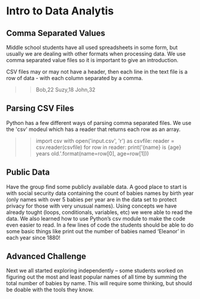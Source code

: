 # Intro to Data Analytis

## Comma Separated Values
Middle school students have all used spreadsheets in some form, but usually
we are dealing with other formats when processing data.  We use comma separated
value files so it is important to give an introduction.

CSV files may or may not have a header, then each line in the text file is a row
of data - with each column separated by a comma.
>> Bob,22
>> Suzy,18
>> John,32

## Parsing CSV Files
Python has a few different ways of parsing comma separated files.  We use
the 'csv' modeul which has a reader that returns each row as an array.
>> import csv
>> with open('input.csv', 'r') as csvfile:
>>     reader = csv.reader(csvfile)
>>     for row in reader:
>>         print('{name} is {age} years old.'.format(name=row[0], age=row[1]))

## Public Data
Have the group find some publicly available data.  A good place to start is
with social security data containing the count of babies names by birth year
(only names with over 5 babies per year are in the data set to protect privacy
for those with very unusual names).   Using concepts we have already tought
(loops, conditionals, variables, etc) we were able to read the data.  We also
learned how to use Python’s csv module to make the code even easier to read.
In a few lines of code the students should be able to do some basic things like
print out the number of babies named ‘Eleanor’ in each year since 1880!

## Advanced Challenge
Next we all started exploring independently – some students worked on figuring
out the most and least popular names of all time by summing the total number of
babies by name. This will require some thinking, but should be doable with the
tools they know.
